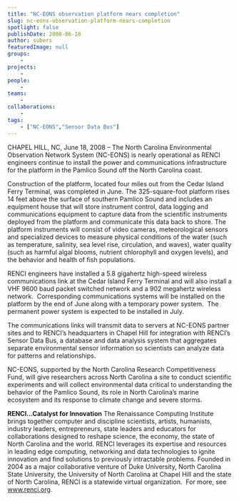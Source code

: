 ```yaml
---
title: "NC-EONS observation platform nears completion"
slug: nc-eons-observation-platform-nears-completion
spotlight: false
publishDate: 2008-06-18
author: subers
featuredImage: null
groups:
    - 
projects:
    - 
people:
    - 
teams: 
    - 
collaborations:
    - 
tags:
    - ["NC-EONS","Sensor Data Bus"]
---
```

CHAPEL HILL, NC, June 18, 2008 – The North Carolina Environmental Observation Network System (NC-EONS) is nearly operational as RENCI engineers continue to install the power and communications infrastructure for the platform in the Pamlico Sound off the North Carolina coast.<!--more-->

Construction of the platform, located four miles out from the Cedar Island Ferry Terminal, was completed in June. The 325-square-foot platform rises 14 feet above the surface of southern Pamlico Sound and includes an equipment house that will store instrument control, data logging and communications equipment to capture data from the scientific instruments deployed from the platform and communicate this data back to shore. The platform instruments will consist of video cameras, meteorological sensors and specialized devices to measure physical conditions of the water (such as temperature, salinity, sea level rise, circulation, and waves), water quality (such as harmful algal blooms, nutrient chlorophyll and oxygen levels), and the behavior and health of fish populations.

RENCI engineers have installed a 5.8 gigahertz high-speed wireless communications link at the Cedar Island Ferry Terminal and will also install a VHF 9600 baud packet switched network and a 902 megahertz wireless network.  Corresponding communications systems will be installed on the platform by the end of June along with a temporary power system.  The permanent power system is expected to be installed in July.

The communications links will transmit data to servers at NC-EONS partner sites and to RENCI’s headquarters in Chapel Hill for integration with RENCI’s Sensor Data Bus, a database and data analysis system that aggregates separate environmental sensor information so scientists can analyze data for patterns and relationships.

NC-EONS, supported by the North Carolina Research Competitiveness Fund, will give researchers across North Carolina a site to conduct scientific experiments and will collect environmental data critical to understanding the behavior of the Pamlico Sound, its role in North Carolina’s marine ecosystem and its response to climate change and severe storms.

<strong>RENCI…Catalyst for  Innovation</strong>
The Renaissance Computing Institute brings together computer and discipline scientists, artists, humanists, industry leaders, entrepreneurs, state leaders and educators for collaborations designed to reshape science, the economy, the state of North Carolina and the world. RENCI leverages its expertise and resources in leading edge computing, networking and data technologies to ignite innovation and find solutions to previously intractable problems. Founded in 2004 as a major collaborative venture of Duke University, North Carolina State University, the University of North Carolina at Chapel Hill and the state of North Carolina, RENCI is a statewide virtual organization.  For more, see <a href="http://www.renci.org/">www.renci.org</a>.
